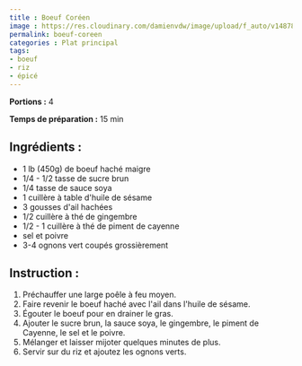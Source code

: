 ```yaml
---
title : Boeuf Coréen
image : https://res.cloudinary.com/damienvdw/image/upload/f_auto/v1487858573/recettes/Boeuf-Coréen_erqd5x.jpg
permalink: boeuf-coreen
categories : Plat principal
tags:
- boeuf
- riz
- épicé
---
```


**Portions :** 4

**Temps de préparation :** 15 min

## Ingrédients :
- 1 lb (450g) de boeuf haché maigre
- 1/4 - 1/2 tasse de sucre brun
- 1/4 tasse de sauce soya
- 1 cuillère à table d'huile de sésame
- 3 gousses d'ail hachées
- 1/2 cuillère à thé de gingembre
- 1/2 - 1 cuillère à thé de piment de cayenne
- sel et poivre
- 3-4 ognons vert coupés grossièrement

## Instruction :
1. Préchauffer une large poêle à feu moyen.
2. Faire revenir le boeuf haché avec l'ail dans l'huile de sésame.
3. Égouter le boeuf pour en drainer le gras.
4. Ajouter le sucre brun, la sauce soya, le gingembre, le piment de Cayenne, le sel et le poivre.
5. Mélanger et laisser mijoter quelques minutes de plus.
6. Servir sur du riz et ajoutez les ognons verts.
